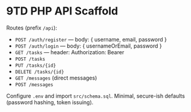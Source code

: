 # 9TD PHP API Scaffold

Routes (prefix `/api`):
- `POST /auth/register` — body: { username, email, password }
- `POST /auth/login` — body: { usernameOrEmail, password }
- `GET /tasks` — header: Authorization: Bearer <token>
- `POST /tasks`
- `PUT /tasks/{id}`
- `DELETE /tasks/{id}`
- `GET /messages` (direct messages)
- `POST /messages`

Configure `.env` and import `src/schema.sql`. Minimal, secure-ish defaults (password hashing, token issuing).
